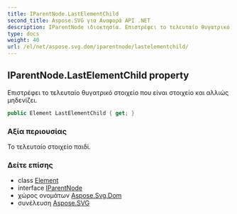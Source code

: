 ```yaml
---
title: IParentNode.LastElementChild
second_title: Aspose.SVG για Αναφορά API .NET
description: IParentNode ιδιοκτησία. Επιστρέφει το τελευταίο θυγατρικό στοιχείο που είναι στοιχείο και αλλιώς μηδενίζει.
type: docs
weight: 40
url: /el/net/aspose.svg.dom/iparentnode/lastelementchild/
---
```

## IParentNode.LastElementChild property

Επιστρέφει το τελευταίο θυγατρικό στοιχείο που είναι στοιχείο και αλλιώς μηδενίζει.

```csharp
public Element LastElementChild { get; }
```

### Αξία περιουσίας

Το τελευταίο στοιχείο παιδί.

### Δείτε επίσης

* class [Element](../../element/)
* interface [IParentNode](../)
* χώρος ονομάτων [Aspose.Svg.Dom](../../iparentnode/)
* συνέλευση [Aspose.SVG](../../../)


